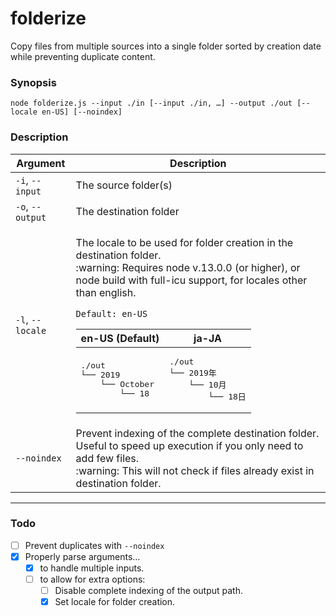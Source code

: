 # folderize
Copy files from multiple sources into a single folder sorted by creation date while preventing duplicate content.

### Synopsis
`node folderize.js --input ./in [--input ./in, …] --output ./out [--locale en-US] [--noindex]`

### Description
<table>
  <thead>
    <tr>
      <th>Argument</th>
      <th>Description</th>
    </tr>
  </thead>
  <tbody>
    <tr>
      <td><code>-i</code>, <code>--input</code></td>
      <td>The source folder(s)</td>
    </tr>
    <tr>
      <td><code>-o</code>, <code>--output</code></td>
      <td>The destination folder</td>
    </tr>
    <tr>
      <td><code>-l</code>, <code>--locale</code></td>
      <td>
        <p>The locale to be used for folder creation in the destination folder.<br/>:warning: Requires node v.13.0.0 (or higher), or node build with full-icu support, for locales other than english.</p>
        <p><code>Default: en-US</code></p>
        <table>
          <thead>
            <tr>
              <th>en-US (Default)</th>
              <th>ja-JA</th>
            </tr>
          </thead>
          <tbody>
            <tr>
              <td><pre>./out
└── 2019
    └── October
        └── 18</pre></td>
              <td><pre>./out
└── 2019年
    └── 10月
        └── 18日</pre></td>
            </tr>
          </tbody>
        </table>
      </td>
    </tr>
    <tr>
      <td><code>--noindex</code></td>
      <td>Prevent indexing of the complete destination folder. Useful to speed up execution if you only need to add few files.<br/>:warning: This will not check if files already exist in destination folder.</td>
    </tr>
  </tbody>
</table>

---

### Todo
- [ ] Prevent duplicates with `--noindex`
- [x] Properly parse arguments…
  - [x] to handle multiple inputs.
  - [ ] to allow for extra options:
    - [ ] Disable complete indexing of the output path.
    - [x] Set locale for folder creation.
